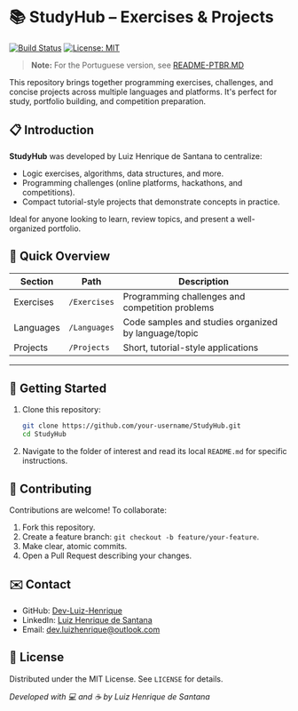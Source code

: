 # 📚 StudyHub – Exercises & Projects

[![Build Status](https://img.shields.io/badge/build-passing-brightgreen)](#)  [![License: MIT](https://img.shields.io/badge/license-MIT-blue.svg)](LICENSE)

> **Note:** For the Portuguese version, see [README-PTBR.MD](README-PTBR.MD)

This repository brings together programming exercises, challenges, and concise projects across multiple languages and platforms. It's perfect for study, portfolio building, and competition preparation.

## 📋 Introduction

**StudyHub** was developed by Luiz Henrique de Santana to centralize:

- Logic exercises, algorithms, data structures, and more.  
- Programming challenges (online platforms, hackathons, and competitions).  
- Compact tutorial-style projects that demonstrate concepts in practice.  

Ideal for anyone looking to learn, review topics, and present a well-organized portfolio.

## 📖 Quick Overview

| Section     | Path            | Description                                           |
|-------------|-----------------|-------------------------------------------------------|
| Exercises   | `/Exercises`    | Programming challenges and competition problems       |
| Languages   | `/Languages`    | Code samples and studies organized by language/topic  |
| Projects    | `/Projects`     | Short, tutorial-style applications                    |

---

## 🚀 Getting Started

1. Clone this repository:
   ```bash
   git clone https://github.com/your-username/StudyHub.git
   cd StudyHub
   ```
2. Navigate to the folder of interest and read its local `README.md` for specific instructions.

## 🤝 Contributing

Contributions are welcome! To collaborate:

1. Fork this repository.  
2. Create a feature branch: `git checkout -b feature/your-feature`.  
3. Make clear, atomic commits.  
4. Open a Pull Request describing your changes.

## ✉️ Contact

- GitHub: [Dev-Luiz-Henrique](https://github.com/Dev-Luiz-Henrique)  
- LinkedIn: [Luiz Henrique de Santana](https://linkedin.com/in/dev-luiz-henrique)  
- Email: dev.luizhenrique@outlook.com

## 📝 License

Distributed under the MIT License. See `LICENSE` for details.

*Developed with 💻 and ☕ by Luiz Henrique de Santana*
